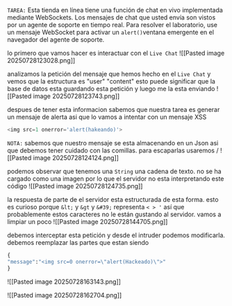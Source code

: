`TAREA:` Esta tienda en línea tiene una función de chat en vivo implementada mediante WebSockets. Los mensajes de chat que usted envía son vistos por un agente de soporte en tiempo real. Para resolver el laboratorio, use un mensaje WebSocket para activar un `alert()`ventana emergente en el navegador del agente de soporte.

lo primero que vamos hacer es interactuar con el `Live Chat` 
![[Pasted image 20250728123028.png]]

analizamos la petición del mensaje que hemos hecho en el `Live Chat` y vemos que la estructura es "user" "content" esto puede significar que la base de datos esta guardando esta petición y luego me la esta enviando
![[Pasted image 20250728123743.png]]

despues de tener esta informacion sabemos que nuestra tarea es generar un mensaje de alerta asi que lo vamos a intentar con un mensaje XSS

```python
<img src=1 onerror='alert(hakeando)'>
```

`NOTA:` sabemos que nuestro mensaje se esta almacenando en un Json asi que debemos tener cuidado con las comillas. para escaparlas usaremos /
![[Pasted image 20250728124124.png]]

podemos observar que tenemos una `String` una cadena de texto. no se ha cargado como una imagen por lo que el servidor no esta interpretando este código
![[Pasted image 20250728124735.png]]

la respuesta de parte de el servidor esta estructurada de esta forma. esto es curioso porque `&lt;` y `&gt` y `&#39;` representa `< > '` así que probablemente estos caracteres no le están gustando al servidor. vamos a limpiar un poco 
![[Pasted image 20250728144705.png]]

debemos interceptar esta petición y desde el intruder podemos modificarla. debemos reemplazar las partes que estan siendo 
```python
{
"message":"<img src=0 onerror=\"alert(Hackeado)\">"
}
```

![[Pasted image 20250728163143.png]]

![[Pasted image 20250728162704.png]]